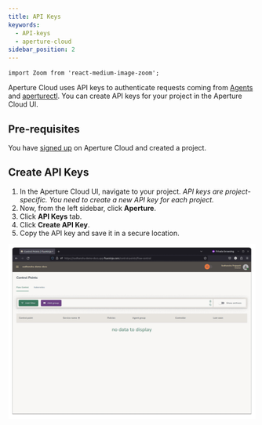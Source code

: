 ```yaml
---
title: API Keys
keywords:
  - API-keys
  - aperture-cloud
sidebar_position: 2
---
```


```mdx-code-block
import Zoom from 'react-medium-image-zoom';
```

Aperture Cloud uses API keys to authenticate requests coming from
[Agents][Agents] and [aperturectl][configure aperturectl]. You can create API
keys for your project in the Aperture Cloud UI.

## Pre-requisites

You have [signed up][sign-up] on Aperture Cloud and created a project.

## Create API Keys

1. In the Aperture Cloud UI, navigate to your project. _API keys are
   project-specific. You need to create a new API key for each project._
2. Now, from the left sidebar, click **Aperture**.
3. Click **API Keys** tab.
4. Click **Create API Key**.
5. Copy the API key and save it in a secure location.

![API Keys](./assets/api-keys.gif "Creating API Keys for sudhanshu-demo-docs project")

[configure aperturectl]: /get-started/installation/configure-cli.md
[sign-up]: https://app.fluxninja.com/sign-up
[Agents]: /get-started/installation/agent/agent.md
